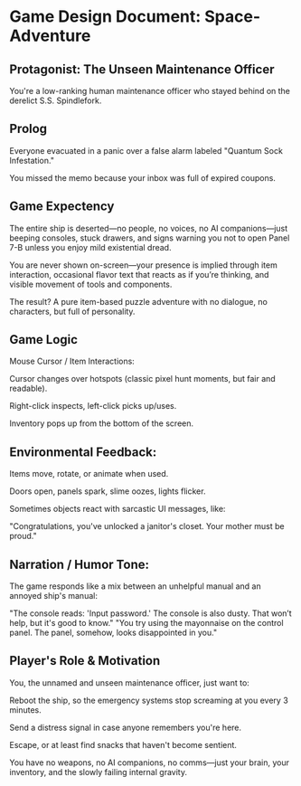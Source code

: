 # Game Design Document: Space-Adventure

## Protagonist: The Unseen Maintenance Officer

You're a low-ranking human maintenance officer who stayed behind on the derelict S.S. Spindlefork.

## Prolog

Everyone evacuated in a panic over a false alarm labeled "Quantum Sock Infestation."

You missed the memo because your inbox was full of expired coupons.

## Game Expectency

The entire ship is deserted—no people, no voices, no AI companions—just beeping consoles,
stuck drawers, and signs warning you not to open Panel 7-B unless you enjoy mild existential dread.

You are never shown on-screen—your presence is implied through item interaction, occasional flavor text that reacts as if you’re thinking, and visible movement of tools and components.

The result? A pure item-based puzzle adventure with no dialogue, no characters, but full of personality.

## Game Logic

Mouse Cursor / Item Interactions:

Cursor changes over hotspots (classic pixel hunt moments, but fair and readable).

Right-click inspects, left-click picks up/uses.

Inventory pops up from the bottom of the screen.

## Environmental Feedback:

Items move, rotate, or animate when used.

Doors open, panels spark, slime oozes, lights flicker.

Sometimes objects react with sarcastic UI messages, like:

"Congratulations, you've unlocked a janitor's closet. Your mother must be proud."

## Narration / Humor Tone:

The game responds like a mix between an unhelpful manual and an annoyed ship's manual:

"The console reads: 'Input password.' The console is also dusty. That won’t help, but it's good to know."
"You try using the mayonnaise on the control panel. The panel, somehow, looks disappointed in you."

## Player's Role & Motivation

You, the unnamed and unseen maintenance officer, just want to:

Reboot the ship, so the emergency systems stop screaming at you every 3 minutes.

Send a distress signal in case anyone remembers you're here.

Escape, or at least find snacks that haven't become sentient.

You have no weapons, no AI companions, no comms—just your brain, your inventory, and the slowly failing internal gravity.
